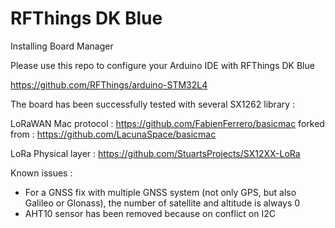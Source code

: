 # RFThings DK Blue




Installing
Board Manager

Please use this repo to configure your Arduino IDE with RFThings DK Blue

https://github.com/RFThings/arduino-STM32L4

The board has been successfully tested with several SX1262 library :

LoRaWAN Mac protocol :
https://github.com/FabienFerrero/basicmac    forked from : https://github.com/LacunaSpace/basicmac

LoRa Physical layer :
https://github.com/StuartsProjects/SX12XX-LoRa


Known issues :

* For a GNSS fix with multiple GNSS system (not only GPS, but also Galileo or Glonass), the number of satellite and altitude is always 0 
*  AHT10 sensor has been removed because on conflict on I2C

